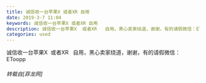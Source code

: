 ```yaml
---
title: 诚信收一台苹果X 或者XR 自用
date: 2019-3-7 11:04
keywords: 诚信收一台苹果X 或者XR 自用
description: 诚信收一台苹果X  或者XR   自用，黑心卖家绕道，谢谢，有的请假微信：EToopp
categories: used
---
```

<td class="t_f" id="postmessage_3173147">

诚信收一台苹果X  或者XR   自用，黑心卖家绕道，谢谢，有的请假微信：EToopp</td>
###### 转载自[菲龙网]